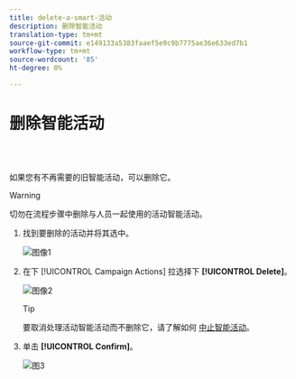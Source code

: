 ```yaml
---
title: delete-a-smart-活动
description: 删除智能活动
translation-type: tm+mt
source-git-commit: e149133a5383faaef5e9c9b7775ae36e633ed7b1
workflow-type: tm+mt
source-wordcount: '85'
ht-degree: 0%

---
```



# 删除智能活动

<br> 

如果您有不再需要的旧智能活动，可以删除它。

>[!WARNING]
>
>切勿在流程步骤中删除与人员一起使用的活动智能活动。

1. 找到要删除的活动并将其选中。

   ![图像1](/help/sky/assets/smart-campaigns/delete-a-smart-campaign/delete-a-smart-campaign-1.png)

1. 在下 [!UICONTROL Campaign Actions] 拉选择下 **[!UICONTROL Delete]**。

   ![图像2](/help/sky/assets/smart-campaigns/delete-a-smart-campaign/delete-a-smart-campaign-2.png)

   >[!TIP]
   >
   >要取消处理活动智能活动而不删除它，请了解如何 [中止智能活动](https://docs.marketo.com/display/DOCS/Abort+a+Smart+Campaign)。

1. 单击 **[!UICONTROL Confirm]**。

   ![图3](/help/sky/assets/smart-campaigns/delete-a-smart-campaign/delete-a-smart-campaign-3.png)
